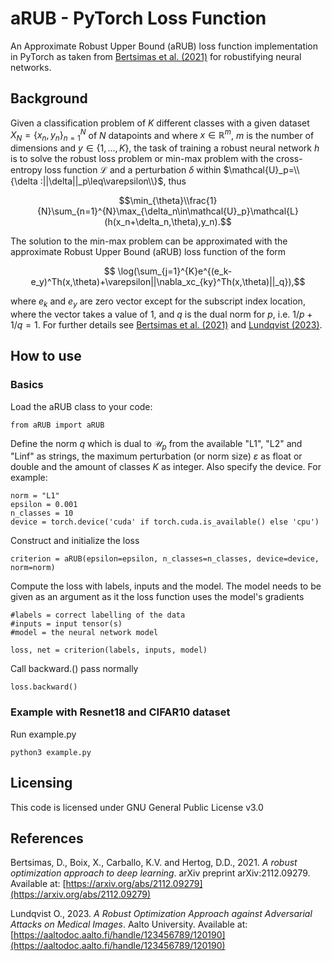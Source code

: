 # aRUB - PyTorch Loss Function
An Approximate Robust Upper Bound (aRUB) loss function implementation in PyTorch as taken from [Bertsimas et al. (2021)](https://arxiv.org/abs/2112.09279) for robustifying neural networks.

## Background
Given a classification problem of $K$ different classes with a given dataset  $X_N=\{x_n, y_n\}_{n=1}^{N}$ of $N$ datapoints and where $x\in\mathbb{R}^m$, $m$ is the number of dimensions and $y\in\{1,...,K\}$, the task of training a robust neural network $h$ is to solve the robust loss problem or min-max problem with the cross-entropy loss function $\mathcal{L}$ and a perturbation $\delta$ within $\mathcal{U}_p=\\{\delta :||\delta||_p\leq\varepsilon\\}$, thus

$$\min_{\theta}\\frac{1}{N}\sum_{n=1}^{N}\max_{\delta_n\in\mathcal{U}_p}\mathcal{L}(h(x_n+\delta_n,\theta),y_n).$$

The solution to the min-max problem can be approximated with the approximate Robust Upper Bound (aRUB) loss function of the form

$$ \log(\sum_{j=1}^{K}e^{(e_k-e_y)^Th(x,\theta)+\varepsilon||\nabla_xc_{ky}^Th(x,\theta)||_q}),$$

where $e_k$ and $e_y$ are zero vector except for the subscript index location, where the vector takes a value of 1, and $q$ is the dual norm for $p$, i.e. $1/p+1/q=1$. For further details see [Bertsimas et al. (2021)](https://arxiv.org/abs/2112.09279) and [Lundqvist (2023)](https://aaltodoc.aalto.fi/handle/123456789/120190).

## How to use

### Basics
Load the aRUB class to your code:
```
from aRUB import aRUB
```
Define the norm $q$ which is dual to $\mathcal{U}_p$ from the available "L1", "L2" and "Linf" as strings, the maximum perturbation (or norm size) $\varepsilon$ as float or double and the amount of classes $K$ as integer. Also specify the device. For example:
```
norm = "L1" 
epsilon = 0.001
n_classes = 10
device = torch.device('cuda' if torch.cuda.is_available() else 'cpu')
```
Construct and initialize the loss
```
criterion = aRUB(epsilon=epsilon, n_classes=n_classes, device=device, norm=norm)
```
Compute the loss with labels, inputs and the model. The model needs to be given as an argument as it the loss function uses the model's gradients
```
#labels = correct labelling of the data
#inputs = input tensor(s)
#model = the neural network model

loss, net = criterion(labels, inputs, model)
```
Call backward.() pass normally
```
loss.backward()
```

### Example with Resnet18 and CIFAR10 dataset

Run example.py
```
python3 example.py
```

## Licensing
This code is licensed under GNU General Public License v3.0

## References
Bertsimas, D., Boix, X., Carballo, K.V. and Hertog, D.D., 2021. *A robust optimization approach to deep learning*. arXiv preprint arXiv:2112.09279. Available at: [https://arxiv.org/abs/2112.09279](https://arxiv.org/abs/2112.09279)

Lundqvist O., 2023. *A Robust Optimization Approach against Adversarial Attacks on Medical Images*. Aalto University. Available at: [https://aaltodoc.aalto.fi/handle/123456789/120190](https://aaltodoc.aalto.fi/handle/123456789/120190)
